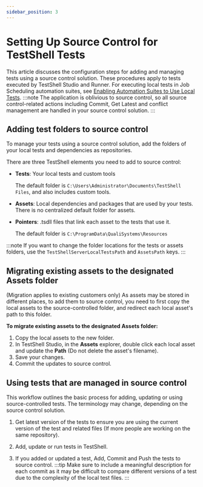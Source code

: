 ```yaml
---
sidebar_position: 3
---
```


# Setting Up Source Control for TestShell Tests

This article discusses the configuration steps for adding and managing tests using a source control solution. These procedures apply to tests executed by TestShell Studio and Runner. For executing local tests in Job Scheduling automation suites, see [Enabling Automation Suites to Use Local Tests](./enabling-automation-suites-to-use-local-tests.md).
:::note
The application is oblivious to source control, so all source control\-related actions including Commit, Get Latest and conflict management are handled in your source control solution.
:::
## Adding test folders to source control

To manage your tests using a source control solution, add the folders of your local tests and dependencies as repositories.

There are three TestShell elements you need to add to source control:

- **Tests**: Your local tests and custom tools
    
    The default folder is `C:\Users\Administrator\Documents\TestShell Files`, and also includes custom tools.
    
- **Assets**: Local dependencies and packages that are used by your tests. There is no centralized default folder for assets.
    
- **Pointers**: .tsdll files that link each asset to the tests that use it.
    
    The default folder is `C:\ProgramData\QualiSystems\Resources`
    
:::note
If you want to change the folder locations for the tests or assets folders, use the `TestShellServerLocalTestsPath` and `AssetsPath` keys.
:::
## Migrating existing assets to the designated Assets folder

(Migration applies to existing customers only) As assets may be stored in different places, to add them to source control, you need to first copy the local assets to the source\-controlled folder, and redirect each local asset's path to this folder.

**To migrate existing assets to the designated Assets folder:**

1. Copy the local assets to the new folder.
2. In TestShell Studio, in the **Assets** explorer, double click each local asset and update the **Path** (Do not delete the asset's filename).
3. Save your changes.
4. Commit the updates to source control.

## Using tests that are managed in source control

This workflow outlines the basic process for adding, updating or using source\-controlled tests. The terminology may change, depending on the source control solution.

1. Get latest version of the tests to ensure you are using the current version of the test and related files (If more people are working on the same repository).
    
2. Add, update or run tests in TestShell.
3. If you added or updated a test, Add, Commit and Push the tests to source control.
:::tip
Make sure to include a meaningful description for each commit as it may be difficult to compare different versions of a test due to the complexity of the local test files.
:::
